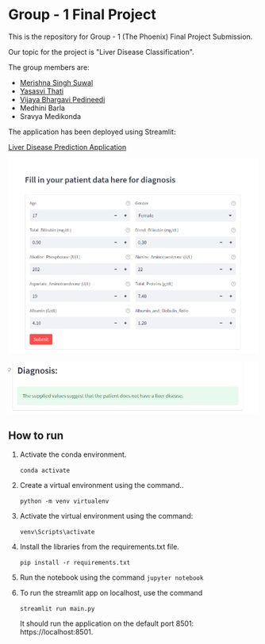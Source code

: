 # Group - 1 Final Project 

This is the repository for Group - 1 (The Phoenix) Final Project Submission.

Our topic for the project is "Liver Disease Classification".

The group members are:
- [Merishna Singh Suwal](https://www.linkedin.com/in/merishna-ss/)
- [Yasasvi Thati](https://www.linkedin.com/in/yasasvi-thati-27a3671a1/)
- [Vijaya Bhargavi Pedineedi](https://www.linkedin.com/in/vijayabhargavi-pedineedi/)
- Medhini Barla
- Sravya Medikonda

The application has been deployed using Streamlit:

[Liver Disease Prediction Application](https://group-1-the-phoenix-project-group-1-main-anj10e.streamlit.app/)

![Image](data/sample1.png)

![Image2](data/sample2.png)

## How to run 

1. Activate the conda environment.

    ```conda activate```

2. Create a virtual environment using the command..

    ```python -m venv virtualenv```

3. Activate the virtual environment using the command:

    ```venv\Scripts\activate```

4. Install the libraries from the requirements.txt file.

    ```pip install -r requirements.txt```

5. Run the notebook using the command
    ```jupyter notebook```

6. To run the streamlit app on localhost, use the command

   ```streamlit run main.py```
   
   It should run the application on the default port 8501: https://localhost:8501.

